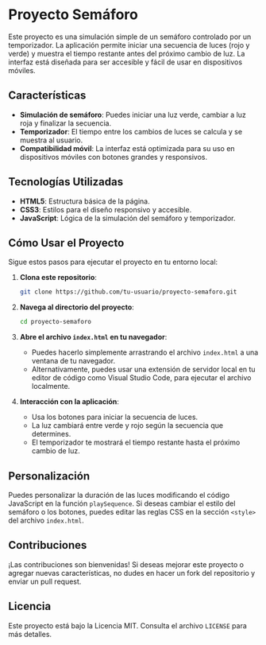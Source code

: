 # Proyecto Semáforo

Este proyecto es una simulación simple de un semáforo controlado por un temporizador. La aplicación permite iniciar una secuencia de luces (rojo y verde) y muestra el tiempo restante antes del próximo cambio de luz. La interfaz está diseñada para ser accesible y fácil de usar en dispositivos móviles.

## Características

- **Simulación de semáforo**: Puedes iniciar una luz verde, cambiar a luz roja y finalizar la secuencia.
- **Temporizador**: El tiempo entre los cambios de luces se calcula y se muestra al usuario.
- **Compatibilidad móvil**: La interfaz está optimizada para su uso en dispositivos móviles con botones grandes y responsivos.

## Tecnologías Utilizadas

- **HTML5**: Estructura básica de la página.
- **CSS3**: Estilos para el diseño responsivo y accesible.
- **JavaScript**: Lógica de la simulación del semáforo y temporizador.

## Cómo Usar el Proyecto

Sigue estos pasos para ejecutar el proyecto en tu entorno local:

1. **Clona este repositorio**:
    ```bash
    git clone https://github.com/tu-usuario/proyecto-semaforo.git
    ```

2. **Navega al directorio del proyecto**:
    ```bash
    cd proyecto-semaforo
    ```

3. **Abre el archivo `index.html` en tu navegador**:
    - Puedes hacerlo simplemente arrastrando el archivo `index.html` a una ventana de tu navegador.
    - Alternativamente, puedes usar una extensión de servidor local en tu editor de código como Visual Studio Code, para ejecutar el archivo localmente.

4. **Interacción con la aplicación**:
    - Usa los botones para iniciar la secuencia de luces.
    - La luz cambiará entre verde y rojo según la secuencia que determines.
    - El temporizador te mostrará el tiempo restante hasta el próximo cambio de luz.

## Personalización

Puedes personalizar la duración de las luces modificando el código JavaScript en la función `playSequence`. Si deseas cambiar el estilo del semáforo o los botones, puedes editar las reglas CSS en la sección `<style>` del archivo `index.html`.

## Contribuciones

¡Las contribuciones son bienvenidas! Si deseas mejorar este proyecto o agregar nuevas características, no dudes en hacer un fork del repositorio y enviar un pull request.

## Licencia

Este proyecto está bajo la Licencia MIT. Consulta el archivo `LICENSE` para más detalles.
